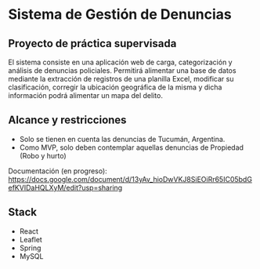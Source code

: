 # Sistema de Gestión de Denuncias
## Proyecto de práctica supervisada 

El sistema consiste en una aplicación web de carga, categorización y análisis de denuncias policiales. Permitirá alimentar una base de datos mediante la extracción de registros de una planilla Excel, modificar su clasificación, corregir la ubicación geográfica de la misma y dicha información podrá alimentar un mapa del delito. 

## Alcance y restricciones
* Solo se tienen en cuenta las denuncias de Tucumán, Argentina.
* Como MVP, solo deben contemplar aquellas denuncias de Propiedad (Robo y hurto)

Documentación (en progreso): https://docs.google.com/document/d/13yAv_hioDwVKJ8SiEOiRr65IC05bdGefKVIDaHQLXyM/edit?usp=sharing

## Stack
- React
- Leaflet
- Spring
- MySQL

